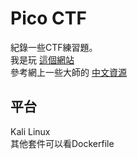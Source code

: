 # Pico CTF

紀錄一些CTF練習題。<br>
我是玩 [這個網站](https://play.picoctf.org/practice) <br>
參考網上一些大師的 [中文資源](https://ithelp.ithome.com.tw/articles/10201322) <br>

## 平台
Kali Linux <br>
其他套件可以看Dockerfile
